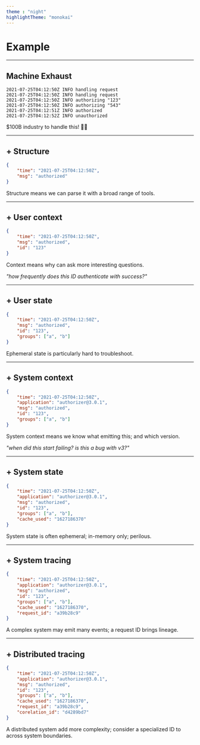 ```yaml
---
theme : "night"
highlightTheme: "monokai"
---
```


# Example

---

## Machine Exhaust

```text
2021-07-25T04:12:50Z INFO handling request
2021-07-25T04:12:50Z INFO handling request
2021-07-25T04:12:50Z INFO authorizing "123"
2021-07-25T04:12:50Z INFO authorizing "543"
2021-07-25T04:12:51Z INFO authorized
2021-07-25T04:12:52Z INFO unauthorized
```

$100B industry to handle this! 💸🔥

---

## + Structure

```json
{
    "time": "2021-07-25T04:12:50Z",
    "msg": "authorized"
}
```

Structure means we can parse it with a broad range of tools.

---

## + User context

```json
{
    "time": "2021-07-25T04:12:50Z",
    "msg": "authorized",
    "id": "123"
}
```

Context means why can ask more interesting questions.

_"how frequently does this ID authenticate with success?"_

---

## + User state

```json
{
    "time": "2021-07-25T04:12:50Z",
    "msg": "authorized",
    "id": "123",
    "groups": ["a", "b"]
}
```

Ephemeral state is particularly hard to troubleshoot.

---

## + System context

```json
{
    "time": "2021-07-25T04:12:50Z",
    "application": "authorizer@3.0.1",
    "msg": "authorized",
    "id": "123",
    "groups": ["a", "b"]
}
```

System context means we know what emitting this; and which version.

_"when did this start failing? is this a bug with v3?"_

---

## + System state

```json
{
    "time": "2021-07-25T04:12:50Z",
    "application": "authorizer@3.0.1",
    "msg": "authorized",
    "id": "123",
    "groups": ["a", "b"],
    "cache_used": "1627186370"
}
```

System state is often ephemeral; in-memory only; perilous.

---

## + System tracing

```json
{
    "time": "2021-07-25T04:12:50Z",
    "application": "authorizer@3.0.1",
    "msg": "authorized",
    "id": "123",
    "groups": ["a", "b"],
    "cache_used": "1627186370",
    "request_id": "a39b28c9"
}
```

A complex system may emit many events; a request ID brings lineage.

---

## + Distributed tracing

```json
{
    "time": "2021-07-25T04:12:50Z",
    "application": "authorizer@3.0.1",
    "msg": "authorized",
    "id": "123",
    "groups": ["a", "b"],
    "cache_used": "1627186370",
    "request_id": "a39b28c9",
    "corelation_id": "d4289bd7"
}
```

A distributed system add more complexity; consider a specialized ID to across system boundaries.
